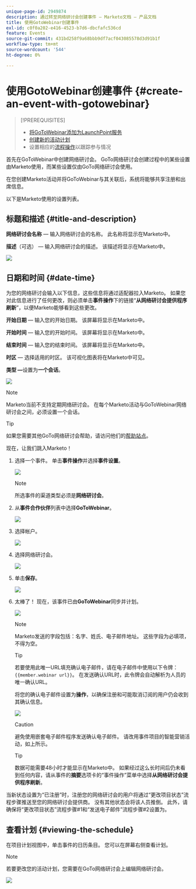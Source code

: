 ```yaml
---
unique-page-id: 2949874
description: 通过转至网络研讨会创建事件 — Marketo文档 — 产品文档
title: 使用GotoWebinar创建事件
exl-id: c0f0a202-e416-4523-b7d6-dbcfafc536cd
feature: Events
source-git-commit: 431bd258f9a68bbb9df7acf043085578d3d91b1f
workflow-type: tm+mt
source-wordcount: '544'
ht-degree: 0%

---
```


# 使用GotoWebinar创建事件 {#create-an-event-with-gotowebinar}

>[!PREREQUISITES]
>
>* [将GoToWebinar添加为LaunchPoint服务](/help/marketo/product-docs/administration/additional-integrations/add-gotowebinar-as-a-launchpoint-service.md)
>* [创建新的活动计划](/help/marketo/product-docs/demand-generation/events/understanding-events/create-a-new-event-program.md)
>* 设置相应的[流程操作](/help/marketo/product-docs/core-marketo-concepts/smart-campaigns/flow-actions/add-a-flow-step-to-a-smart-campaign.md)以跟踪参与情况

首先在GoToWebinar中创建网络研讨会。 GoTo网络研讨会创建过程中的某些设置由Marketo使用，而某些设置仅由GoTo网络研讨会使用。

在您创建Marketo活动并将GoToWebinar与其关联后，系统将能够共享注册和出席信息。

以下是Marketo使用的设置列表。

## 标题和描述 {#title-and-description}

**网络研讨会名称** — 输入网络研讨会的名称。 此名称将显示在Marketo中。

**描述**（可选） — 输入网络研讨会的描述。 该描述将显示在Marketo中。

![](assets/image2015-5-28-15-3a1-3a36.png)

## 日期和时间 {#date-time}

为您的网络研讨会输入以下信息，这些信息将通过适配器拉入Marketo。 如果您对此信息进行了任何更改，则必须单击&#x200B;**事件操作**&#x200B;下的链接“**从网络研讨会提供程序刷新**”，以便Marketo能够看到这些更改。

**开始日期** — 输入您的开始日期。 该屏幕将显示在Marketo中。

**开始时间** — 输入您的开始时间。 该屏幕将显示在Marketo中。

**结束时间** — 输入您的结束时间。 该屏幕将显示在Marketo中。

**时区** — 选择适用的时区。 该可视化图表将在Marketo中可见。

**类型 —**&#x200B;设置为&#x200B;**一个会话**。

![](assets/image2015-5-28-15-3a7-3a1.png)

>[!NOTE]
>
>Marketo当前不支持定期网络研讨会。 在每个Marketo活动与GoToWebinar网络研讨会之间，必须设置一个会话。

>[!TIP]
>
>如果您需要其他GoTo网络研讨会帮助，请访问他们的[帮助站点](https://support.logmeininc.com/gotowebinar)。

现在，让我们跳入Marketo！

1. 选择一个事件。 单击&#x200B;**事件操作**&#x200B;并选择&#x200B;**事件设置**。

   ![](assets/image2015-5-14-14-3a53-3a10.png)

   >[!NOTE]
   >
   >所选事件的渠道类型必须是&#x200B;**网络研讨会**。

1. 从&#x200B;**事件合作伙伴**&#x200B;列表中选择&#x200B;**GoToWebinar**。

   ![](assets/image2015-5-14-14-3a55-3a20.png)

1. 选择帐户。

   ![](assets/rtaimage-2.png)

1. 选择网络研讨会。

   ![](assets/image2015-5-14-14-3a57-3a31.png)

1. 单击&#x200B;**保存**。

   ![](assets/image2015-5-14-14-3a58-3a54.png)

1. 太棒了！ 现在，该事件已由&#x200B;**GoToWebinar**&#x200B;同步并计划。

   ![](assets/image2015-5-14-15-3a0-3a47.png)

   >[!NOTE]
   >
   >Marketo发送的字段包括：名字、姓氏、电子邮件地址。 这些字段为必填项，不得为空。

   >[!TIP]
   >
   >若要使用此唯一URL填充确认电子邮件，请在电子邮件中使用以下令牌： `{{member.webinar url}}`。 在发送确认URL时，此令牌会自动解析为人员的唯一确认URL。
   >
   >将您的确认电子邮件设置为&#x200B;**操作**，以确保注册和可能取消订阅的用户仍会收到其确认信息。

   ![](assets/goto-webinar.png)

   >[!CAUTION]
   >
   >避免使用嵌套电子邮件程序发送确认电子邮件。 请改用事件项目的智能营销活动，如上所示。

   >[!TIP]
   >
   >数据可能需要48小时才能显示在Marketo中。 如果经过这么长时间后仍未看到任何内容，请从事件的&#x200B;**摘要**&#x200B;选项卡的“事件操作”菜单中选择&#x200B;**从网络研讨会提供程序刷新**。

当新状态设置为“已注册”时，注册您的网络研讨会的用户将通过“更改项目状态”流程步骤推送至您的网络研讨会提供商。 没有其他状态会将该人员推倒。 此外，请确保将“更改项目状态”流程步骤#1和“发送电子邮件”流程步骤#2设置为。

## 查看计划  {#viewing-the-schedule}

在项目计划视图中，单击事件的日历条目。 您可以在屏幕右侧查看计划。

>[!NOTE]
>
>若要更改您的活动计划，您需要在GoTo网络研讨会上编辑网络研讨会。

![](assets/image2015-5-14-15-3a3-3a13.png)
